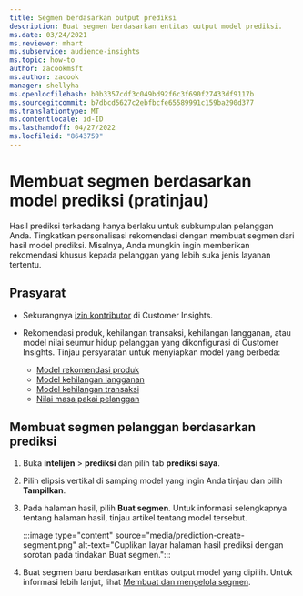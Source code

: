 ```yaml
---
title: Segmen berdasarkan output prediksi
description: Buat segmen berdasarkan entitas output model prediksi.
ms.date: 03/24/2021
ms.reviewer: mhart
ms.subservice: audience-insights
ms.topic: how-to
author: zacookmsft
ms.author: zacook
manager: shellyha
ms.openlocfilehash: b0b3357cdf3c049bd92f6c3f690f27433df9117b
ms.sourcegitcommit: b7dbcd5627c2ebfbcfe65589991c159ba290d377
ms.translationtype: MT
ms.contentlocale: id-ID
ms.lasthandoff: 04/27/2022
ms.locfileid: "8643759"
---
```

# <a name="create-a-segment-based-on-a-prediction-model-preview"></a>Membuat segmen berdasarkan model prediksi (pratinjau)

Hasil prediksi terkadang hanya berlaku untuk subkumpulan pelanggan Anda. Tingkatkan personalisasi rekomendasi dengan membuat segmen dari hasil model prediksi. Misalnya, Anda mungkin ingin memberikan rekomendasi khusus kepada pelanggan yang lebih suka jenis layanan tertentu. 

## <a name="prerequisites"></a>Prasyarat

- Sekurangnya [izin kontributor](permissions.md) di Customer Insights.

- Rekomendasi produk, kehilangan transaksi, kehilangan langganan, atau model nilai seumur hidup pelanggan yang dikonfigurasi di Customer Insights. Tinjau persyaratan untuk menyiapkan model yang berbeda:

  - [Model rekomendasi produk](predict-product-recommendation.md)
  - [Model kehilangan langganan](predict-subscription-churn.md)
  - [Model kehilangan transaksi](predict-transactional-churn.md)
  - [Nilai masa pakai pelanggan](predict-customer-lifetime-value.md)

## <a name="create-a-customer-segment-based-on-predictions"></a>Membuat segmen pelanggan berdasarkan prediksi

1. Buka **intelijen** > **prediksi** dan pilih tab **prediksi saya**.

1. Pilih elipsis vertikal di samping model yang ingin Anda tinjau dan pilih **Tampilkan**.

1. Pada halaman hasil, pilih **Buat segmen**. Untuk informasi selengkapnya tentang halaman hasil, tinjau artikel tentang model tersebut.

   :::image type="content" source="media/prediction-create-segment.png" alt-text="Cuplikan layar halaman hasil prediksi dengan sorotan pada tindakan Buat segmen.":::

1. Buat segmen baru berdasarkan entitas output model yang dipilih. Untuk informasi lebih lanjut, lihat [Membuat dan mengelola segmen](segments.md).